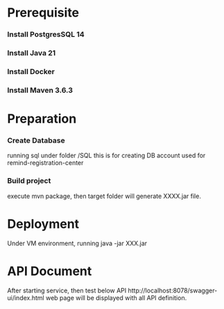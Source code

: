 # Prerequisite 
### Install PostgresSQL 14

### Install Java 21

### Install Docker

### Install Maven 3.6.3

# Preparation 
### Create Database
running sql under folder /SQL
this is for creating DB account used for remind-registration-center

### Build project
execute mvn package, then target folder will generate XXXX.jar file.

# Deployment
Under VM environment, running java -jar XXX.jar

# API Document 
After starting service, then test below API http://localhost:8078/swagger-ui/index.html
web page will be displayed with all API definition. 
